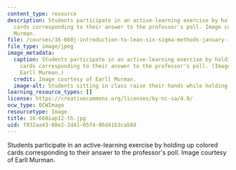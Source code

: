 ```yaml
---
content_type: resource
description: Students participate in an active-learning exercise by holding up colored
  cards corresponding to their answer to the professor's poll. Image courtesy of Earll
  Murman.
file: /courses/16-660j-introduction-to-lean-six-sigma-methods-january-iap-2012/f832aa4388e22d4105f406d4163ca58d_16-660iap12-th.jpg
file_type: image/jpeg
image_metadata:
  caption: Students participate in an active-learning exercise by holding up colored
    cards corresponding to their answer to the professor's poll. (Image courtesy of
    Earll Murman.)
  credit: Image courtesy of Earll Murman.
  image-alt: Students sitting in class raise their hands while holding green notecards.
learning_resource_types: []
license: https://creativecommons.org/licenses/by-nc-sa/4.0/
ocw_type: OCWImage
resourcetype: Image
title: 16-660iap12-th.jpg
uid: f832aa43-88e2-2d41-05f4-06d4163ca58d
---
```

Students participate in an active-learning exercise by holding up colored cards corresponding to their answer to the professor's poll. Image courtesy of Earll Murman.